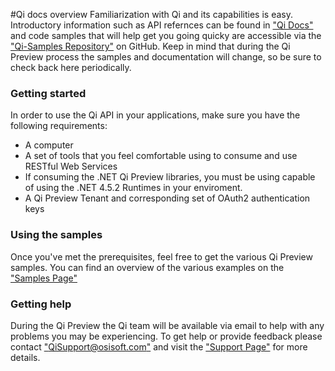 #Qi docs overview
Familiarization with Qi and its capabilities is easy. Introductory information such as API refernces can be found in ["Qi Docs"](https://qi-docs.readthedocs.org/en/latest/Overview/) and code samples that will help get you going quicky are accessible via the ["Qi-Samples Repository"](https://github.com/osisoft/Qi-Samples) on GitHub.
Keep in mind that during the Qi Preview process the samples and documentation will change, so be sure to check back here periodically.
### Getting started
In order to use the Qi API in your applications, make sure you have the following requirements:

- A computer
- A set of tools that you feel comfortable using to consume and use RESTful Web Services
- If consuming the .NET Qi Preview libraries, you must be using capable of using the .NET 4.5.2 Runtimes in your enviroment.
- A Qi Preview Tenant and corresponding set of OAuth2 authentication keys

### Using the samples
Once you've met the prerequisites, feel free to get the various Qi Preview samples.
You can find an overview of the various examples on the ["Samples Page"](https://qi-docs.readthedocs.org/en/latest/samples/)
### Getting help
During the Qi Preview the Qi team will be available via email to help with any problems you may be experiencing. To get help or provide feedback please contact ["QiSupport@osisoft.com"](Mailto:QiSupport@osisoft.com) and visit the ["Support Page"](http://qi-docs.osisoft.com/en/latest/support/) for more details.
